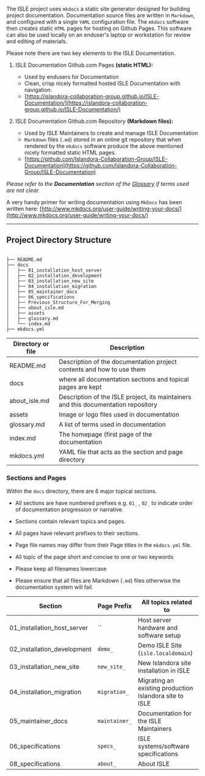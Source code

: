 <!--- PAGE_TITLE --->

The ISLE project uses `mkdocs` a static site generator designed for building project documentation. Documentation source files are written in `Markdown`, and configured with a single `YAML` configuration file. The `mkdocs` software then creates static `HTML` pages for hosting on Github Pages. This software can also be used locally on an enduser's laptop or workstation for review and editing of materials.

Please note there are two key elements to the ISLE Documentation.

1. ISLE Documentation Github.com Pages **(static HTML):**  
    * Used by endusers for Documentation
    * Clean, crisp nicely formatted hosted ISLE Documentation with navigation.
    * [https://islandora-collaboration-group.github.io/ISLE-Documentation/](https://islandora-collaboration-group.github.io/ISLE-Documentation/)


2. ISLE Documentation Github.com Repository **(Markdown files):**  
    * Used by ISLE Maintainers to create and manage ISLE Documentation
    * `Markdown` files (`.md`) stored in an online git repository that when rendered by the `mkdocs` software produce the above mentioned nicely formatted static HTML pages.
    * [https://github.com/Islandora-Collaboration-Group/ISLE-Documentation](https://github.com/Islandora-Collaboration-Group/ISLE-Documentation)


_Please refer to the **Documentation** section of the [Glossary](../07_appendices/glossary.md) if terms used are not clear._


A very handy primer for writing documentation using `MkDocs` has been written here: [http://www.mkdocs.org/user-guide/writing-your-docs/](http://www.mkdocs.org/user-guide/writing-your-docs/)

---

## Project Directory Structure

```

├── README.md
├── docs
│   ├── 01_installation_host_server
│   ├── 02_installation_development
│   ├── 03_installation_new_site
│   ├── 04_installation_migration
│   ├── 05_maintainer_docs
│   ├── 06_specifications
│   ├── Previous_Structure_For_Merging
│   ├── about_isle.md
│   ├── assets
│   ├── glossary.md
│   └── index.md
├── mkdocs.yml

```

| Directory or file | Description |
| -------------     | ------------- |
| README.md | Description of the documentation project contents and how to use them |
| docs | where all documentation sections and topical pages are kept |
| about_isle.md | Description of the ISLE project, its maintainers and this documentation repository |
| assets | Image or logo files used in documentation |
| glossary.md | A list of terms used in documentation |
| index.md | The homepage (first page of the documentation |
| mkdocs.yml | YAML file that acts as the section and page directory |

### Sections and Pages

Within the `docs` directory, there are 6 major topical sections.

* All sections are have numbered prefixes e.g. `01_` , `02_` to indicate order of documentation progression or narrative.

* Sections contain relevant topics and pages.

* All pages have relevant prefixes to their sections.

* Page file names may differ from their Page titles in the `mkdocs.yml` file.

* All topic of the page short and concise to one or two keywords  

* Please keep all filenames lowercase

* Please ensure that all files are Markdown (`.md`) files otherwise the documentation system will fail.

| Section                     | Page Prefix     | All topics related to                         |
| -------------               | -------------   | -------------                                 |
| 01_installation_host_server | ``              | Host server hardware and software setup |
| 02_installation_development | `demo_`         | Demo ISLE Site (`isle.localdomain`) |
| 03_installation_new_site    | `new_site_`     | New Islandora site installation in ISLE |
| 04_installation_migration   | `migration_`    | Migrating an existing production Islandora site to ISLE |
| 05_maintainer_docs          | `maintainer_`   | Documentation for the ISLE Maintainers |
| 06_specifications           | `specs_`        | ISLE systems/software specifications |
| 08_specifications           | `about_`        | About ISLE |
